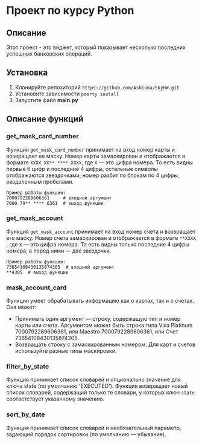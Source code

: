 # Проект по курсу Python
## Описание
Этот проект - это виджет, который показывает несколько последних успешных банковских операций.
## Установка
1. Клонируйте репозиторий 
`https://github.com/Ashiuna/SkyHW.git`
2. Установите зависимости 
`poerty install`
3. Запустите файл **main.py**
## Описание функций
### get_mask_card_number
Функция `get_mask_card_number` принимает на вход номер карты и возвращает ее маску. Номер карты замаскирован и отображается в формате 
`XXXX XX** **** XXXX`, где `X` — это цифра номера. То есть видны первые 6 цифр и последние 4 цифры, остальные символы отображаются звездочками, номер разбит по блокам по 4 цифры, разделенным пробелами.
```
Пример работы функции:
7000792289606361     # входной аргумент
7000 79** **** 6361  # выход функции
```
### get_mask_account
Функция `get_mask_account` принимает на вход номер счета и возвращает его маску. Номер счета замаскирован и отображается в формате 
`**XXXX` , где `X` — это цифра номера. То есть видны только последние 4 цифры номера, а перед ними — две звездочки. 
```
Пример работы функции:
73654108430135874305  # входной аргумент
**4305  # выход функции
```
### mask_account_card
Функция умеет обрабатывать информацию как о картах, так и о счетах.
Она может:
- Принимать один аргумент — строку, содержащую тип и номер карты или счета.
Аргументом может быть строка типа 
Visa Platinum 7000792289606361, или Maestro 7000792289606361, или Счет 73654108430135874305.
- Возвращать строку с замаскированным номером. Для карт и счетов используйте разные типы маскировки.
### filter_by_state
Функция принимает список словарей и опционально значение для ключа state (по умолчанию 'EXECUTED'). Функция возвращает новый список словарей, содержащий только те словари, у которых ключ `state` соответствует указанному значению.
### sort_by_date
Функция принимает список словарей и необязательный параметр, задающий порядок сортировки (по умолчанию — убывание).